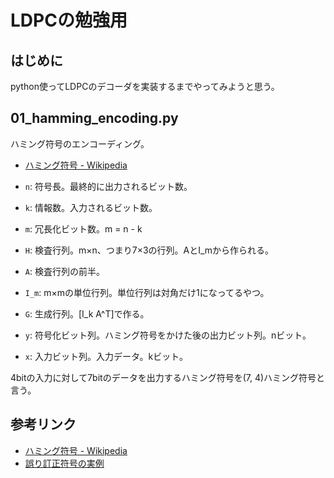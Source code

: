 # LDPCの勉強用

## はじめに

python使ってLDPCのデコーダを実装するまでやってみようと思う。


## 01_hamming_encoding.py

ハミング符号のエンコーディング。

- [ハミング符号 - Wikipedia](https://ja.wikipedia.org/wiki/%E3%83%8F%E3%83%9F%E3%83%B3%E3%82%B0%E7%AC%A6%E5%8F%B7)

- `n`: 符号長。最終的に出力されるビット数。
- `k`: 情報数。入力されるビット数。
- `m`: 冗長化ビット数。m = n - k
- `H`: 検査行列。m×n、つまり7×3の行列。AとI_mから作られる。
- `A`: 検査行列の前半。
- `I_m`: m×mの単位行列。単位行列は対角だけ1になってるやつ。
- `G`: 生成行列。[I_k A^T]で作る。
- `y`: 符号化ビット列。ハミング符号をかけた後の出力ビット列。nビット。
- `x`: 入力ビット列。入力データ。kビット。

4bitの入力に対して7bitのデータを出力するハミング符号を(7, 4)ハミング符号と言う。




## 参考リンク

- [ハミング符号 - Wikipedia](https://ja.wikipedia.org/wiki/%E3%83%8F%E3%83%9F%E3%83%B3%E3%82%B0%E7%AC%A6%E5%8F%B7)
- [誤り訂正符号の実例](http://www2.math.kindai.ac.jp/~chinen/err_corr_f/err_corr.html)
